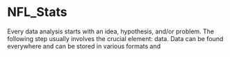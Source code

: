 # NFL_Stats


Every data analysis starts with an idea, hypothesis, and/or problem. The following step usually involves the crucial element: data. Data can be found everywhere and can be stored in various formats and 
